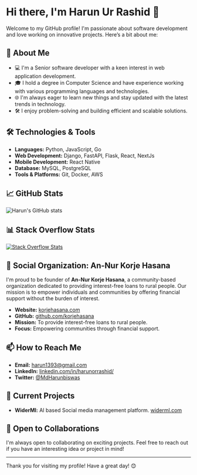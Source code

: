 # Hi there, I'm Harun Ur Rashid 👋

Welcome to my GitHub profile! I'm passionate about software development and love working on innovative projects. Here’s a bit about me:

## 🚀 About Me

- 💻 I'm a Senior software developer with a keen interest in web application development.
- 🎓 I hold a degree in Computer Science and have experience working with various programming languages and technologies.
- 🌐 I'm always eager to learn new things and stay updated with the latest trends in technology.
- 🛠️ I enjoy problem-solving and building efficient and scalable solutions.

## 🛠️ Technologies & Tools

- **Languages:** Python, JavaScript, Go
- **Web Development:** Django, FastAPI, Flask, React, NextJs
- **Mobile Development:** React Native
- **Database:** MySQL, PostgreSQL
- **Tools & Platforms:** Git, Docker, AWS

## 📈 GitHub Stats

![Harun's GitHub stats](https://github-readme-stats.vercel.app/api?username=harunurkst&show_icons=true&hide=stars&count_private=true&theme=radical)

## 📊 Stack Overflow Stats

[![Stack Overflow Stats](https://github-stackoverflow-readme.vercel.app/?userId=3588013)](https://stackoverflow.com/users/3588013/harun-ur-rashid)

## 🌟 Social Organization: An-Nur Korje Hasana

I'm proud to be founder of **An-Nur Korje Hasana**, a community-based organization dedicated to providing interest-free loans to rural people. Our mission is to empower individuals and communities by offering financial support without the burden of interest.

- **Website:** [korjehasana.com](https://korjehasana.com)
- **GitHub:** [github.com/korjehasana](https://github.com/Korje-Hasana/korjehasana_backend)
- **Mission:** To provide interest-free loans to rural people.
- **Focus:** Empowering communities through financial support.

## 📫 How to Reach Me

- **Email:** [harun1393@gmail.com](mailto:harun@example.com)
- **LinkedIn:** [linkedin.com/in/harunorrashid/](https://www.linkedin.com/in/harunorrashid/)
- **Twitter:** [@MdHarunbiswas](https://x.com/MdHarunbiswas)

## 🌱 Current Projects

- **WiderMl:** AI based Social media management platform. [widerml.com](https://widerml.com)


## 🤝 Open to Collaborations

I'm always open to collaborating on exciting projects. Feel free to reach out if you have an interesting idea or project in mind!

---

Thank you for visiting my profile! Have a great day! 😊
